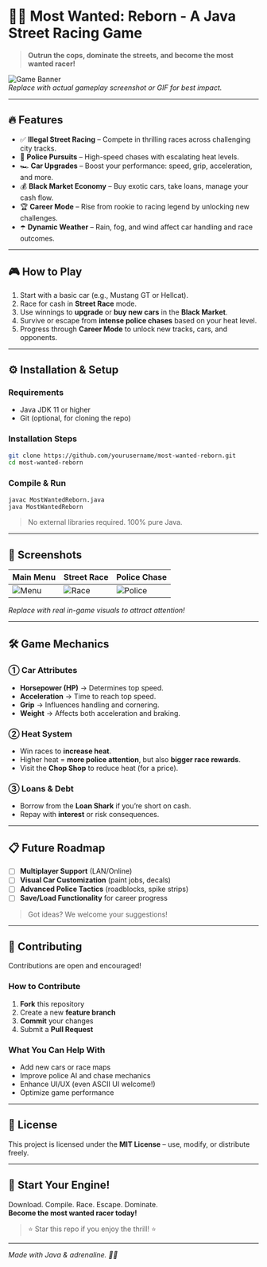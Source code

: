 # 🚗🚨 **Most Wanted: Reborn** - A Java Street Racing Game

> **Outrun the cops, dominate the streets, and become the most wanted racer!**

![Game Banner](https://i.imgur.com/5XvJk3G.png)  
*Replace with actual gameplay screenshot or GIF for best impact.*

---

## 🔥 Features

- ✅ **Illegal Street Racing** – Compete in thrilling races across challenging city tracks.
- 🚖 **Police Pursuits** – High-speed chases with escalating heat levels.
- 🏎️ **Car Upgrades** – Boost your performance: speed, grip, acceleration, and more.
- 💰 **Black Market Economy** – Buy exotic cars, take loans, manage your cash flow.
- 🏆 **Career Mode** – Rise from rookie to racing legend by unlocking new challenges.
- ☂️ **Dynamic Weather** – Rain, fog, and wind affect car handling and race outcomes.

---

## 🎮 How to Play

1. Start with a basic car (e.g., Mustang GT or Hellcat).
2. Race for cash in **Street Race** mode.
3. Use winnings to **upgrade** or **buy new cars** in the **Black Market**.
4. Survive or escape from **intense police chases** based on your heat level.
5. Progress through **Career Mode** to unlock new tracks, cars, and opponents.

---

## ⚙️ Installation & Setup

### Requirements
- Java JDK 11 or higher
- Git (optional, for cloning the repo)

### Installation Steps
```bash
git clone https://github.com/yourusername/most-wanted-reborn.git
cd most-wanted-reborn
```

### Compile & Run
```bash
javac MostWantedReborn.java
java MostWantedReborn
```

> No external libraries required. 100% pure Java.

---

## 📸 Screenshots

| Main Menu | Street Race | Police Chase |
|-----------|-------------|---------------|
| ![Menu](https://i.imgur.com/abc123.png) | ![Race](https://i.imgur.com/def456.png) | ![Police](https://i.imgur.com/ghi789.png) |

*Replace with real in-game visuals to attract attention!*

---

## 🛠️ Game Mechanics

### ① Car Attributes
- **Horsepower (HP)** → Determines top speed.
- **Acceleration** → Time to reach top speed.
- **Grip** → Influences handling and cornering.
- **Weight** → Affects both acceleration and braking.

### ② Heat System
- Win races to **increase heat**.
- Higher heat = **more police attention**, but also **bigger race rewards**.
- Visit the **Chop Shop** to reduce heat (for a price).

### ③ Loans & Debt
- Borrow from the **Loan Shark** if you’re short on cash.
- Repay with **interest** or risk consequences.

---

## 📋 Future Roadmap

- [ ] **Multiplayer Support** (LAN/Online)
- [ ] **Visual Car Customization** (paint jobs, decals)
- [ ] **Advanced Police Tactics** (roadblocks, spike strips)
- [ ] **Save/Load Functionality** for career progress

> Got ideas? We welcome your suggestions!

---

## 🤝 Contributing

Contributions are open and encouraged!

### How to Contribute
1. **Fork** this repository
2. Create a new **feature branch**
3. **Commit** your changes
4. Submit a **Pull Request**

### What You Can Help With
- Add new cars or race maps
- Improve police AI and chase mechanics
- Enhance UI/UX (even ASCII UI welcome!)
- Optimize game performance

---

## 📄 License

This project is licensed under the **MIT License** – use, modify, or distribute freely.

---

## 🚀 Start Your Engine!

Download. Compile. Race. Escape. Dominate.  
**Become the most wanted racer today!**

> ⭐ Star this repo if you enjoy the thrill! ⭐

---

*Made with Java & adrenaline. 🏁🚌*

